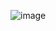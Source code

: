 ![image](https://github.com/MohithGowdaa/weatherApp/assets/57209823/7a529ee5-f93b-4a4c-9bd8-2a73d866162e)
